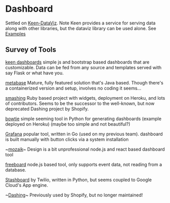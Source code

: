 # Dashboard

Settled on [Keen-DataViz](https://github.com/keen/keen-dataviz.js). Note Keen provides a service for serving data along
with other libraries, but the dataviz library can be used alone.
See [Examples](https://keen.github.io/keen-dataviz.js/)

## Survey of Tools

[keen dashboards](https://github.com/keen/dashboards)
simple js and bootstrap based dashboards that are customizable. 
Data can be fed from any source and templates served with say Flask or 
what have you.

[metabase](https://metabase.com/)
Mature, fully featured solution that's Java based. Though there's a containerized version and setup, involves no coding it seems...

[smashing](https://github.com/Smashing/smashing)
Ruby based project with widgets, deployment on Heroku, and lots of contributors.
Seems to be the successor to the well-known, but now deprecated Dashing project by Shopify.

[bowtie](https://github.com/jwkvam/bowtie)
simple seeming tool in Python for generating dashboards (example deployed on Heroku)
(maybe too simple and not beautiful?)

[Grafana](https://grafana.com/)
popular tool, written in Go (used on my previous team). 
dashboard is built manually with button clicks via a system installation

~[mozaik](https://github.com/plouc/mozaik)~
Design is a bit unprofessional
node.js and react based dashboard tool

[freeboard](https://github.com/Freeboard/freeboard)
node.js based tool, only supports event data, not reading from a database.

[Stashboard](http://www.stashboard.org/)
by Twilio, written in Python, but seems coupled to Google Cloud's App engine.


~[Dashing](https://github.com/Shopify/dashing)~
Previously used by Shopify, but no longer maintained!
